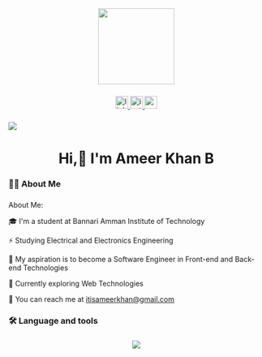 <div align="center">
  <img height="150" src="https://camo.githubusercontent.com/62da68eb62b1e5f175f7d1f0191dd89a653d7908feb22d37d4a0ab07365d6791/68747470733a2f2f6d656469612e67697068792e636f6d2f6d656469612f4d3967624264396e6244724f5475314d71782f67697068792e676966"  />
</div>

###

<div align="center">
  <a href="https://www.linkedin.com/in/ameer-khan-b-3784b8216/ins" target="_blank"> 
    <img src="https://img.shields.io/static/v1?message=LinkedIn&logo=linkedin&label=&color=0077B5&logoColor=white&labelColor=&style=for-the-badge" height="25" alt="linkedin logo"  />
  </a>
  <a href="https://www.instagram.com/khaan.ax" target="_blank">
    <img src="https://img.shields.io/static/v1?message=Instagram&logo=instagram&label=&color=E4405F&logoColor=white&labelColor=&style=for-the-badge" height="25" alt="instagram logo"  />
  </a>
  <a href="https://mail.google.com/mail/u/0/#inbox?compose=CllgCJqZhpvWMbjDTZGprjRlKnbtfTXTthDMRnLJTjGWmSNzcmqJdRhxWLZxmXwCZbWwbsBSsZg" target="_blank">
    <img src="https://img.shields.io/static/v1?message=Gmail&logo=gmail&label=&color=D14836&logoColor=white&labelColor=&style=for-the-badge" height="25" alt="gmail logo"  />
  </a>
</div>

###
![](https://komarev.com/ghpvc/?username=ameerkhan123ak&base=1000)

<h1 align="center">Hi,👋 I'm Ameer Khan B</h1>

###

<h3 align="left">👩‍💻  About Me</h3>

###
###
<p align="left">About Me:</p>
<p>🎓 I'm a student at Bannari Amman Institute of Technology</p>
<p>⚡ Studying Electrical and Electronics Engineering</p>
<p>🔭 My aspiration is to become a Software Engineer in Front-end and Back-end Technologies</p>
<p>🌱 Currently exploring Web Technologies</p>
<p>📩 You can reach me at <a href="">itisameerkhan@gmail.com</a></p>

<h3 align="left">🛠 Language and tools</h3>

###

<p align="center">
  <a href="https://skillicons.dev">
    <img src="https://skillicons.dev/icons?i=c,cpp,java,py,mysql,html,css,js,react,mongodb,netlify,eclipse,figma,firebase,git,github,postman,vercel,vscode" />
  </a>
</p>
